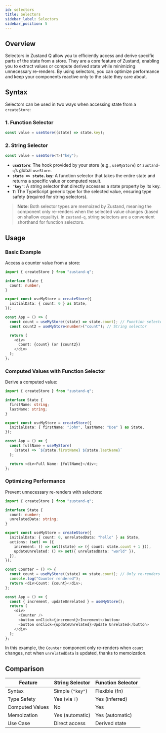 ```yaml
---
id: selectors
title: Selectors
sidebar_label: Selectors
sidebar_position: 5
---
```


## Overview

Selectors in Zustand Q allow you to efficiently access and derive specific parts of the state from a store. They are a core feature of Zustand, enabling you to extract values or compute derived state while minimizing unnecessary re-renders. By using selectors, you can optimize performance and keep your components reactive only to the state they care about.

## Syntax

Selectors can be used in two ways when accessing state from a `createStore`:

### 1. Function Selector

```typescript
const value = useStore((state) => state.key);
```

### 2. String Selector

```typescript
const value = useStore<T>("key");
```

- **`useStore`**: The hook provided by your store (e.g., `useMyStore`) or `zustand-q`’s global `useStore`.
- **`state => state.key`**: A function selector that takes the entire state and returns a specific value or computed result.
- **`"key"`**: A string selector that directly accesses a state property by its key.
- **`T`**: The TypeScript generic type for the selected value, ensuring type safety (required for string selectors).

> **Note**: Both selector types are memoized by Zustand, meaning the component only re-renders when the selected value changes (based on shallow equality). In `zustand-q`, string selectors are a convenient shorthand for function selectors.

## Usage

### Basic Example

Access a counter value from a store:

```typescript
import { createStore } from "zustand-q";

interface State {
  count: number;
}

export const useMyStore = createStore({
  initialData: { count: 0 } as State,
});

const App = () => {
  const count = useMyStore((state) => state.count); // Function selector
  const count2 = useMyStore<number>("count"); // String selector

  return (
    <div>
      Count: {count} (or {count2})
    </div>
  );
};
```

### Computed Values with Function Selector

Derive a computed value:

```typescript
import { createStore } from "zustand-q";

interface State {
  firstName: string;
  lastName: string;
}

export const useMyStore = createStore({
  initialData: { firstName: "John", lastName: "Doe" } as State,
});

const App = () => {
  const fullName = useMyStore(
    (state) => `${state.firstName} ${state.lastName}`
  );

  return <div>Full Name: {fullName}</div>;
};
```

### Optimizing Performance

Prevent unnecessary re-renders with selectors:

```typescript
import { createStore } from "zustand-q";

interface State {
  count: number;
  unrelatedData: string;
}

export const useMyStore = createStore({
  initialData: { count: 0, unrelatedData: "hello" } as State,
  actions: (set) => ({
    increment: () => set((state) => ({ count: state.count + 1 })),
    updateUnrelated: () => set({ unrelatedData: "world" }),
  }),
});

const Counter = () => {
  const count = useMyStore((state) => state.count); // Only re-renders when count changes
  console.log("Counter rendered");
  return <div>Count: {count}</div>;
};

const App = () => {
  const { increment, updateUnrelated } = useMyStore();
  return (
    <div>
      <Counter />
      <button onClick={increment}>Increment</button>
      <button onClick={updateUnrelated}>Update Unrelated</button>
    </div>
  );
};
```

In this example, the `Counter` component only re-renders when `count` changes, not when `unrelatedData` is updated, thanks to memoization.

## Comparison

| Feature         | String Selector  | Function Selector |
| --------------- | ---------------- | ----------------- |
| Syntax          | Simple (`"key"`) | Flexible (fn)     |
| Type Safety     | Yes (via `T`)    | Yes (inferred)    |
| Computed Values | No               | Yes               |
| Memoization     | Yes (automatic)  | Yes (automatic)   |
| Use Case        | Direct access    | Derived state     |
